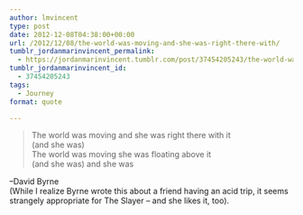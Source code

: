 ```yaml
---
author: lmvincent
type: post
date: 2012-12-08T04:38:00+00:00
url: /2012/12/08/the-world-was-moving-and-she-was-right-there-with/
tumblr_jordanmarinvincent_permalink:
  - https://jordanmarinvincent.tumblr.com/post/37454205243/the-world-was-moving-and-she-was-right-there-with
tumblr_jordanmarinvincent_id:
  - 37454205243
tags:
  - Journey
format: quote

---
```

<blockquote class='medium'>
  <p>
    The world was moving and she was right there with it <br /> (and she was) <br /> The world was moving she was floating above it <br /> (and she was) and she was
  </p>
</blockquote>

<div class='attribution'>
  &ndash;David Byrne<br /> (While I realize Byrne wrote this about a friend having an acid trip, it seems strangely appropriate for The Slayer &ndash; and she likes it, too).
</div>